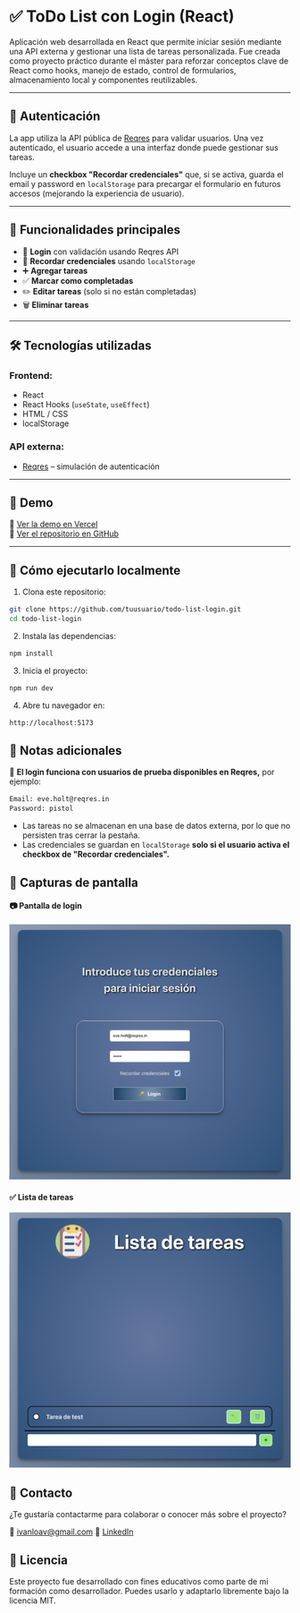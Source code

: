 # ✅ ToDo List con Login (React)

Aplicación web desarrollada en React que permite iniciar sesión mediante una API externa y gestionar una lista de tareas personalizada. Fue creada como proyecto práctico durante el máster para reforzar conceptos clave de React como hooks, manejo de estado, control de formularios, almacenamiento local y componentes reutilizables.

---

## 🔐 Autenticación

La app utiliza la API pública de [Reqres](https://reqres.in/) para validar usuarios. Una vez autenticado, el usuario accede a una interfaz donde puede gestionar sus tareas.

Incluye un **checkbox "Recordar credenciales"** que, si se activa, guarda el email y password en `localStorage` para precargar el formulario en futuros accesos (mejorando la experiencia de usuario).

---

## 🧩 Funcionalidades principales

- 🔐 **Login** con validación usando Reqres API  
- 🧠 **Recordar credenciales** usando `localStorage`
- ➕ **Agregar tareas**  
- ✅ **Marcar como completadas**  
- ✏️ **Editar tareas** (solo si no están completadas)  
- 🗑️ **Eliminar tareas**

---

## 🛠️ Tecnologías utilizadas

### Frontend:
- React
- React Hooks (`useState`, `useEffect`)
- HTML / CSS
- localStorage

### API externa:
- [Reqres](https://reqres.in/) – simulación de autenticación

---

## 🚀 Demo

🔗 [Ver la demo en Vercel](https://todolist-with-login-demo.vercel.app/) <!-- Cambia este enlace si tienes uno real -->  
📂 [Ver el repositorio en GitHub](https://github.com/ivanloav/to-do-list-with-login)

---

## 🧪 Cómo ejecutarlo localmente

1. Clona este repositorio:
```bash
git clone https://github.com/tuusuario/todo-list-login.git
cd todo-list-login
```

2. Instala las dependencias:
```bash
npm install
```

3. Inicia el proyecto:
```bash
npm run dev
```

4. Abre tu navegador en:
```bash
http://localhost:5173
```
## 🧠 Notas adicionales
📌 **El login funciona con usuarios de prueba disponibles en Reqres,** por ejemplo:
```bash
Email: eve.holt@reqres.in
Password: pistol
```

- Las tareas no se almacenan en una base de datos externa, por lo que no persisten tras cerrar la pestaña.
- Las credenciales se guardan en `localStorage` **solo si el usuario activa el checkbox de "Recordar credenciales".**

## 📸 Capturas de pantalla
#### 📷 Pantalla de login

![Login](./src/screenshots/screenLogin.png)

#### ✅ Lista de tareas

![Lista de tareas](./src/screenshots/screenList.png)

## 📩 Contacto

¿Te gustaría contactarme para colaborar o conocer más sobre el proyecto?

📧 ivanloav@gmail.com
🔗 [LinkedIn](https://www.linkedin.com/in/ivanloav)

## 📄 Licencia

Este proyecto fue desarrollado con fines educativos como parte de mi formación como desarrollador.
Puedes usarlo y adaptarlo libremente bajo la licencia MIT.
